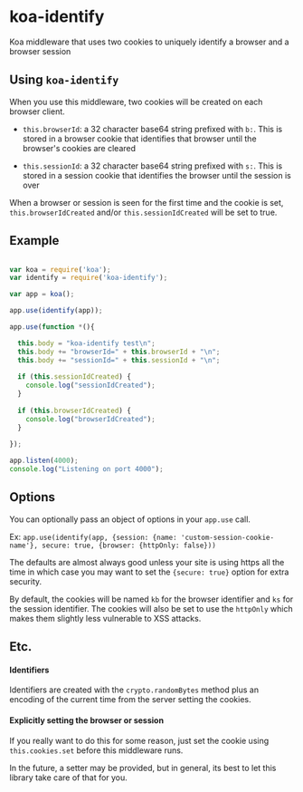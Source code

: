 # koa-identify

Koa middleware that uses two cookies to uniquely identify a browser and a browser session

## Using `koa-identify`

When you use this middleware, two cookies will be created on each browser client.

* `this.browserId`: a 32 character base64 string prefixed with `b:`. This is stored in a browser cookie that identifies that browser until the browser's cookies are cleared

* `this.sessionId`: a 32 character base64 string prefixed with `s:`. This is stored in a session cookie that identifies the browser until the session is over

When a browser or session is seen for the first time and the cookie is set, `this.browserIdCreated` and/or `this.sessionIdCreated` will be set to true.

## Example

```js

var koa = require('koa');
var identify = require('koa-identify');

var app = koa();

app.use(identify(app));

app.use(function *(){

  this.body = "koa-identify test\n";
  this.body += "browserId=" + this.browserId + "\n";
  this.body += "sessionId=" + this.sessionId + "\n";
  
  if (this.sessionIdCreated) {
    console.log("sessionIdCreated");
  }
  
  if (this.browserIdCreated) {
    console.log("browserIdCreated");
  }
  
});

app.listen(4000);
console.log("Listening on port 4000");

```

## Options

You can optionally pass an object of options in your `app.use` call.

Ex:
`app.use(identify(app, {session: {name: 'custom-session-cookie-name'}, secure: true, {browser: {httpOnly: false}))`

The defaults are almost always good unless your site is using https all the time in which case you may want to set the `{secure: true}` option for extra security.

By default, the cookies will be named `kb` for the browser identifier and `ks` for the session identifier. The cookies will also be set to use the `httpOnly` which makes them slightly less vulnerable to XSS attacks.

## Etc.

#### Identifiers
Identifiers are created with the `crypto.randomBytes` method plus an encoding of the current time from the server setting the cookies.

#### Explicitly setting the browser or session

If you really want to do this for some reason, just set the cookie using `this.cookies.set` before this middleware runs.

In the future, a setter may be provided, but in general, its best to let this library take care of that for you.

